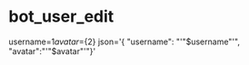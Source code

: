 # bot_user_edit 
 username=${1} avatar=${2} json='{ "username": "'"$username"'", "avatar":"'"$avatar"'"}'

